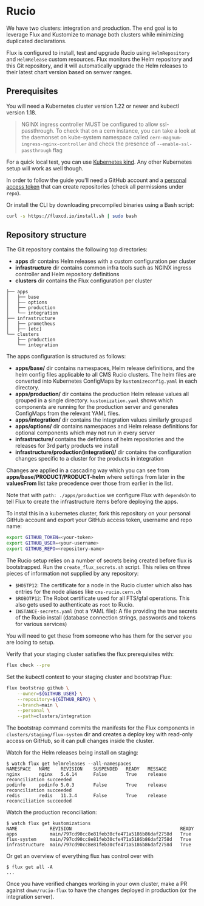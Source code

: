 # Rucio


We have two clusters: integration and production.
The end goal is to leverage Flux and Kustomize to manage both clusters while minimizing duplicated declarations.

Flux is configured to install, test and upgrade Rucio using
`HelmRepository` and `HelmRelease` custom resources.
Flux monitors the Helm repository and this Git repository, and it will automatically
upgrade the Helm releases to their latest chart version based on semver ranges.

## Prerequisites

You will need a Kubernetes cluster version 1.22 or newer and kubectl version 1.18.

> NGINX ingress controller MUST be configured to allow ssl-passthrough. To check that on a cern instance, you can take a look at the daemonset on kube-system namespace called `cern-magnum-ingress-nginx-controller` and check the presence of `--enable-ssl-passthrough` flag 

For a quick local test, you can use [Kubernetes kind](https://kind.sigs.k8s.io/docs/user/quick-start/).
Any other Kubernetes setup will work as well though.

In order to follow the guide you'll need a GitHub account and a
[personal access token](https://help.github.com/en/github/authenticating-to-github/creating-a-personal-access-token-for-the-command-line)
that can create repositories (check all permissions under `repo`).


Or install the CLI by downloading precompiled binaries using a Bash script:

```sh
curl -s https://fluxcd.io/install.sh | sudo bash
```

## Repository structure

The Git repository contains the following top directories:

- **apps** dir contains Helm releases with a custom configuration per cluster
- **infrastructure** dir contains common infra tools such as NGINX ingress controller and Helm repository definitions
- **clusters** dir contains the Flux configuration per cluster

```
├── apps
│   ├── base
│   ├── options
│   ├── production 
│   └── integration
├── infrastructure
│   ├── prometheus
│   ├── [etc]
└── clusters
    ├── production
    └── integration
```

The apps configuration is structured as follows:

- **apps/base/** dir contains namespaces, Helm release definitions, and the helm config files applicable to all CMS Rucio clusters. The helm files are converted into Kubernetes ConfigMaps by `kustomizeconfig.yaml` in each directory.
- **apps/production/** dir contains the production Helm release values all grouped in a single directory. `kustomization.yaml` shows which components are running for the production server and generates ConfigMaps from the relevant YAML files.
- **apps/integration/** dir contains the integration values similarly grouped
- **apps/options/** dir contains namespaces and Helm release definitions for optional components which may not run in every server
- **infrastructure/** contains the defintions of helm repositories and the releases for 3rd party products we install
- **infrastructure/production(integration)/** dir contains the configuration changes specific to a cluster for the products in integration

Changes are applied in a cascading way which you can see from **apps/base/PRODUCT/PRODUCT-helm** where settings from later in the **valuesFrom** list take precedence over those from earlier in the list.

Note that with `path: ./apps/production` we configure Flux 
with `dependsOn` to tell Flux to create the infrastructure items before deploying the apps.

To instal this in a kubernetes cluster, fork this repository on your personal GitHub account and export your GitHub access token, username and repo name:

```sh
export GITHUB_TOKEN=<your-token>
export GITHUB_USER=<your-username>
export GITHUB_REPO=<repository-name>
```

The Rucio setup relies on a number of secrets being created before flux is bootstrapped. Run the `create_flux_secrets.sh` script. 
This relies on three pieces of information not supplied by any repository:
- `$HOSTP12`: The certificate for a node in the Rucio cluster which also has entries for the node aliases like `cms-rucio.cern.ch`
- `$ROBOTP12`: The Robot certificate used for all FTS/gfal operations. This also gets used to authenticate as `root` to Rucio. 
- `INSTANCE-secrets.yaml` (not a YAML file): A file providing the true secrets of the Rucio install (database connection strings, passwords and tokens for various services)

You will need to get these from someone who has them for the server you are looing to setup.

Verify that your staging cluster satisfies the flux prerequisites with:

```sh
flux check --pre
```

Set the kubectl context to your staging cluster and bootstrap Flux:

```sh
flux bootstrap github \
    --owner=${GITHUB_USER} \
    --repository=${GITHUB_REPO} \
    --branch=main \
    --personal \
    --path=clusters/integration
```

The bootstrap command commits the manifests for the Flux components in `clusters/staging/flux-system` dir
and creates a deploy key with read-only access on GitHub, so it can pull changes inside the cluster.

Watch for the Helm releases being install on staging:

```console
$ watch flux get helmreleases --all-namespaces 
NAMESPACE	NAME   	REVISION	SUSPENDED	READY	MESSAGE                          
nginx    	nginx  	5.6.14  	False    	True 	release reconciliation succeeded	
podinfo  	podinfo	5.0.3   	False    	True 	release reconciliation succeeded	
redis    	redis  	11.3.4  	False    	True 	release reconciliation succeeded
```



Watch the production reconciliation:

```console
$ watch flux get kustomizations
NAME          	REVISION                                        READY
apps          	main/797cd90cc8e81feb30cfe471a5186b86daf2758d	True
flux-system   	main/797cd90cc8e81feb30cfe471a5186b86daf2758d	True
infrastructure	main/797cd90cc8e81feb30cfe471a5186b86daf2758d	True
```

Or get an overview of everything flux has control over with 
```console
$ flux get all -A
...
```

Once you have verified changes working in your own cluster, make a PR against `dmwm/rucio-flux` to have the changes deployed in production (or the integration server).
